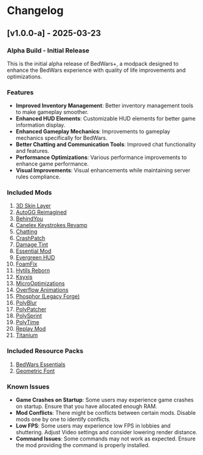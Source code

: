 # Changelog

## [v1.0.0-a] - 2025-03-23
### Alpha Build - Initial Release

This is the initial alpha release of BedWars+, a modpack designed to enhance the BedWars experience with quality of life improvements and optimizations.

### Features
- **Improved Inventory Management**: Better inventory management tools to make gameplay smoother.
- **Enhanced HUD Elements**: Customizable HUD elements for better game information display.
- **Enhanced Gameplay Mechanics**: Improvements to gameplay mechanics specifically for BedWars.
- **Better Chatting and Communication Tools**: Improved chat functionality and features.
- **Performance Optimizations**: Various performance improvements to enhance game performance.
- **Visual Improvements**: Visual enhancements while maintaining server rules compliance.

### Included Mods
1. [3D Skin Layer](https://modrinth.com/mod/3dskinlayers)
2. [AutoGG Reimagined](https://modrinth.com/mod/autogg-reimagined)
3. [BehindYou](https://modrinth.com/mod/behindyou)
4. [Canelex Keystrokes Revamp](https://modrinth.com/mod/keystrokes)
5. [Chatting](https://modrinth.com/mod/chatting)
6. [CrashPatch](https://modrinth.com/mod/crashpatch)
7. [Damage Tint](https://modrinth.com/mod/damagetint)
8. [Essential Mod](https://essential.gg/)
9. [Evergreen HUD](https://modrinth.com/mod/evergreenhud)
10. [FoamFix](https://modrinth.com/mod/foamfix)
11. [Hytils Reborn](https://modrinth.com/mod/hytils)
12. [Ksyxis](https://modrinth.com/mod/ksyxis)
13. [MicroOptimizations](https://modrinth.com/mod/microoptimizations)
14. [Overflow Animations](https://modrinth.com/mod/animations)
15. [Phosphor (Legacy Forge)](https://modrinth.com/mod/phosphorlegacyforge)
16. [PolyBlur](https://modrinth.com/mod/polyblur)
17. [PolyPatcher](https://modrinth.com/mod/polypatcher)
18. [PolySprint](https://modrinth.com/mod/polysprint)
19. [PolyTime](https://modrinth.com/mod/polytime)
20. [Replay Mod](https://modrinth.com/mod/replaymod)
21. [Titanium](https://modrinth.com/mod/titaniumod)

### Included Resource Packs
1. [BedWars Essentials](https://modrinth.com/resourcepack/bedwars-essentials)
2. [Geometric Font](https://modrinth.com/resourcepack/geometric-font)

### Known Issues
- **Game Crashes on Startup**: Some users may experience game crashes on startup. Ensure that you have allocated enough RAM.
- **Mod Conflicts**: There might be conflicts between certain mods. Disable mods one by one to identify conflicts.
- **Low FPS**: Some users may experience low FPS in lobbies and shuttering. Adjust Video settings and consider lowering render distance.
- **Command Issues**: Some commands may not work as expected. Ensure the mod providing the command is properly installed.